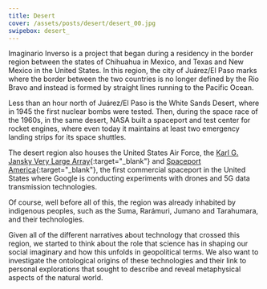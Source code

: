 ```yaml
---
title: Desert
cover: /assets/posts/desert/desert_00.jpg
swipebox: desert_
---
```

Imaginario Inverso is a project that began during a residency in the border region between the states of Chihuahua in Mexico, and Texas and New Mexico in the United States. In this region, the city of Juárez/El Paso marks where the border between the two countries is no longer defined by the Rio Bravo and instead is formed by straight lines running to the Pacific Ocean.

Less than an hour north of Juárez/El Paso is the White Sands Desert, where in 1945 the first nuclear bombs were tested. Then, during the space race of the 1960s, in the same desert, NASA built a spaceport and test center for rocket engines, where even today it maintains at least two emergency landing strips for its space shuttles.

The desert region also houses the United States Air Force, the [Karl G. Jansky Very Large Array](http://www.vla.nrao.edu/){:target="_blank"} and [Spaceport America](https://spaceportamerica.com/){:target="_blank"}, the first commercial spaceport in the United States where Google is conducting experiments with drones and 5G data transmission technologies.

Of course, well before all of this, the region was already inhabited by indigenous peoples, such as the Suma, Rarámuri, Jumano and Tarahumara, and their technologies.

Given all of the different narratives about technology that crossed this region, we started to think about the role that science has in shaping our social imaginary and how this unfolds in geopolitical terms. We also want to investigate the ontological origins of these technologies and their link to personal explorations that sought to describe and reveal metaphysical aspects of the natural world.
